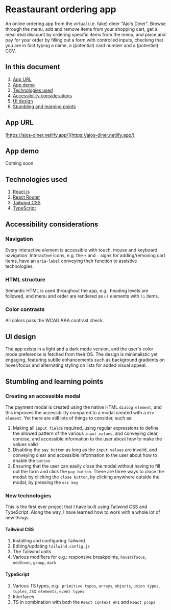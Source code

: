 # Reastaurant ordering app

An online ordering app from the virtual (i.e. fake) diner "Ajo's Diner". Browse through the menu, add and remove items from your shopping cart, get a meal deal discount by ordering specific items from the menu, and place and pay for your order by filling out a form with controlled inputs, checking that you are in fact typing a name, a (potential) card number and a (potentiel) CCV.

## In this document

1. [App URL](#app-url)
2. [App demo](#app-demo)
3. [Technologies used](#technologies-used)
4. [Accessibility considerations](#accessibility-considerations)
5. [UI design]("UI-design)
6. [Stumbling and learning points](#stumbling-and-learning-points)

## App URL

[https://ajos-diner.netlify.app/](https://ajos-diner.netlify.app/)

## App demo

Coming soon

## Technologies used

1. [React.js](https://react.dev/)
2. [React Router](https://reactrouter.com/en/main)
3. [Tailwind CSS](https://tailwindcss.com/)
4. [TypeScript](https://www.typescriptlang.org/)

## Accessibility considerations

### Navigation

Every interactive element is accessible with touch, mouse and keyboard navigation. Interactive icons, e.g. the `+` and `-` signs for adding/removing cart items, have an `aria-label` conveying their function to assistive technologies.

### HTML structure

Semantic HTML is used throughout the app, e.g.: heading levels are followed, and menu and order are rendered as `ul` elements with `li` items.

### Color contrasts

All colors pass the WCAG AAA contrast check.

## UI design

The app exists in a light and a dark mode version, and the user's color mode preference is fetched from their OS. The design is minimalistic yet engaging, featuring subtle enhancements such as background gradients on hover/focus and alternating styling on lists for added visual appeal.

## Stumbling and learning points

### Creating an accessible modal

The payment modal is created using the native HTML `dialog element`, and this improves the accessibility compared to a modal created with a `div element`. Yet there are still lots of things to consider, such as:

1. Making all `input fields` required, using regular expressions to define the allowed pattern of the various `input values`, and conveying clear, concise, and accessible information to the user about how to make the values valid
2. Disabling the `pay button` as long as the `input values` are invalid, and conveying clear and accessible information to the user about how to enable the `button`
3. Ensuring that the user can easily close the modal without having to fill out the form and click the `pay button`. There are three ways to close the modal: by clicking the `close button`, by clicking anywhere outside the modal, by pressing the `esc key`

### New technologies

This is the first ever project that I have built using Tailwind CSS and TypeScript. Along the way, I have learned how to work with a whole lot of new things.

#### Tailwind CSS

1. Installing and configuring Tailwind
2. Editing/updating `tailwind.config.js`
3. The Tailwind units
4. Various modifiers for e.g.: responsive breakpoints, `hover`/`focus`, `odd`/`even`, `group`, `dark`

#### TypeScript

1. Various TS types, e.g.: `primitive types`, `arrays`, `objects`, `union types`, `tuples`, `JSX elements`, `event types`
2. Interfaces
3. TS in combination with both the `React Context API` and `React props`
